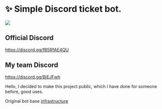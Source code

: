 # ✨ Simple Discord ticket bot.

<img src="https://flat.badgen.net/badge/DISCORDJS/V12/green?icon=terminal">  

## Official Discord
https://discord.gg/fB5RfAE4QU
## My team Discord
https://discord.gg/BjEJFwh

Hello, I decided to make this project public, which I have done for someone before, good uses.

Original bot base [infrastructure](https://github.com/barbarbar338/slash-level)
